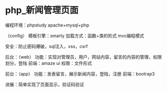 # php_新闻管理页面

编程环境：phpstudy
apache+mysql+php

（config）
模板引擎：smarty 
加载方式：函数+类的形式 
mvc编程模式 

安全：防止密码爆破，sql注入，xss，csrf

后台：（web）
功能：实现对管理员，用户，网站内容，留言的内容的管理，权限划分，登陆
前端：amaze ui
权限：文件形式

前台：（app）
功能：发表留言，展示新闻内容，登陆，注册
前端：bootrap3

进展：简单实现了页面显示，验证码验证
